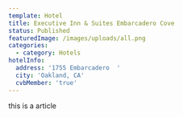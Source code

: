 ```yaml
---
template: Hotel
title: Executive Inn & Suites Embarcadero Cove
status: Published
featuredImage: /images/uploads/all.png
categories:
  - category: Hotels
hotelInfo:
  address: '1755 Embarcadero  '
  city: 'Oakland, CA'
  cvbMember: 'true'
---
```


this is a article

